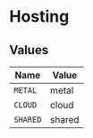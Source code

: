# Hosting


## Values

| Name     | Value    |
| -------- | -------- |
| `METAL`  | metal    |
| `CLOUD`  | cloud    |
| `SHARED` | shared   |